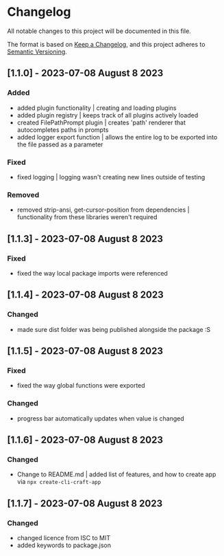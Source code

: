 # Changelog

All notable changes to this project will be documented in this file.

The format is based on [Keep a Changelog](https://keepachangelog.com/en/1.0.0/),
and this project adheres to [Semantic Versioning](https://semver.org/spec/v2.0.0.html).

## [1.1.0] - 2023-07-08 August 8 2023

### Added

- added plugin functionality | creating and loading plugins
- added plugin registry | keeps track of all plugins actively loaded
- created FilePathPrompt plugin | creates 'path' renderer that autocompletes paths in prompts
- added logger export function | allows the entire log to be exported into the file passed as a parameter

### Fixed

- fixed logging | logging wasn't creating new lines outside of testing

### Removed

- removed strip-ansi, get-cursor-position from dependencies | functionality from these libraries weren't required

## [1.1.3] - 2023-07-08 August 8 2023

### Fixed

- fixed the way local package imports were referenced

## [1.1.4] - 2023-07-08 August 8 2023

### Changed

- made sure dist folder was being published alongside the package :S

## [1.1.5] - 2023-07-08 August 8 2023

### Fixed

- fixed the way global functions were exported

### Changed

- progress bar automatically updates when value is changed

## [1.1.6] - 2023-07-08 August 8 2023

### Changed

- Change to README.md | added list of features, and how to create app via `npx create-cli-craft-app`

## [1.1.7] - 2023-07-08 August 8 2023

### Changed

- changed licence from ISC to MIT
- added keywords to package.json
